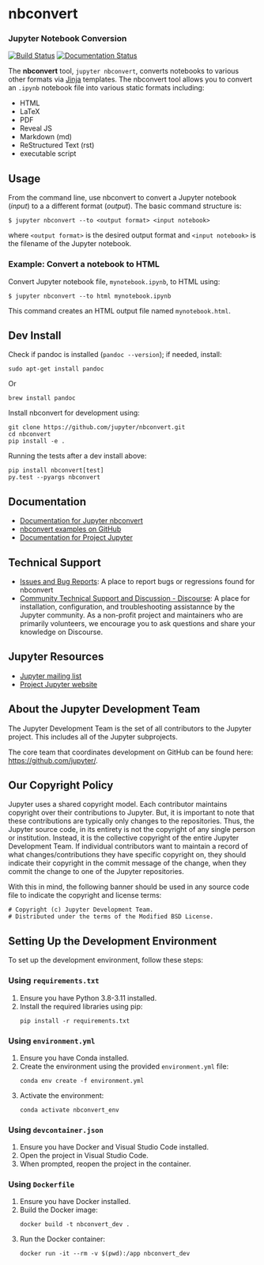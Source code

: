 # nbconvert

### Jupyter Notebook Conversion

[![Build Status](https://github.com/jupyter/nbconvert/actions/workflows/tests.yml/badge.svg?query=branch%3Amain++)](https://github.com/jupyter/nbconvert/actions/workflows/tests.yml/badge.svg?query=branch%3Amain++)
[![Documentation Status](https://readthedocs.org/projects/nbconvert/badge/?version=latest)](https://nbconvert.readthedocs.io/en/latest/?badge=latest)

The **nbconvert** tool, `jupyter nbconvert`, converts notebooks to various other
formats via [Jinja] templates. The nbconvert tool allows you to convert an
`.ipynb` notebook file into various static formats including:

- HTML
- LaTeX
- PDF
- Reveal JS
- Markdown (md)
- ReStructured Text (rst)
- executable script

## Usage

From the command line, use nbconvert to convert a Jupyter notebook (_input_) to a
a different format (_output_). The basic command structure is:

```
$ jupyter nbconvert --to <output format> <input notebook>
```

where `<output format>` is the desired output format and `<input notebook>` is the
filename of the Jupyter notebook.

### Example: Convert a notebook to HTML

Convert Jupyter notebook file, `mynotebook.ipynb`, to HTML using:

```
$ jupyter nbconvert --to html mynotebook.ipynb
```

This command creates an HTML output file named `mynotebook.html`.

## Dev Install

Check if pandoc is installed (`pandoc --version`); if needed, install:

```
sudo apt-get install pandoc
```

Or

```
brew install pandoc
```

Install nbconvert for development using:

```
git clone https://github.com/jupyter/nbconvert.git
cd nbconvert
pip install -e .
```

Running the tests after a dev install above:

```
pip install nbconvert[test]
py.test --pyargs nbconvert
```

## Documentation

- [Documentation for Jupyter nbconvert](https://nbconvert.readthedocs.io/en/latest/)
- [nbconvert examples on GitHub](https://github.com/jupyter/nbconvert-examples)
- [Documentation for Project Jupyter](https://jupyter.readthedocs.io/en/latest/index.html)

## Technical Support

- [Issues and Bug Reports](https://github.com/jupyter/nbconvert/issues): A place to report
  bugs or regressions found for nbconvert
- [Community Technical Support and Discussion - Discourse](https://discourse.jupyter.org/): A place for
  installation, configuration, and troubleshooting assistannce by the Jupyter community.
  As a non-profit project and maintainers who are primarily volunteers, we encourage you
  to ask questions and share your knowledge on Discourse.

## Jupyter Resources

- [Jupyter mailing list](https://groups.google.com/forum/#!forum/jupyter)
- [Project Jupyter website](https://jupyter.org)

## About the Jupyter Development Team

The Jupyter Development Team is the set of all contributors to the Jupyter project.
This includes all of the Jupyter subprojects.

The core team that coordinates development on GitHub can be found here:
https://github.com/jupyter/.

## Our Copyright Policy

Jupyter uses a shared copyright model. Each contributor maintains copyright
over their contributions to Jupyter. But, it is important to note that these
contributions are typically only changes to the repositories. Thus, the Jupyter
source code, in its entirety is not the copyright of any single person or
institution.  Instead, it is the collective copyright of the entire Jupyter
Development Team.  If individual contributors want to maintain a record of what
changes/contributions they have specific copyright on, they should indicate
their copyright in the commit message of the change, when they commit the
change to one of the Jupyter repositories.

With this in mind, the following banner should be used in any source code file
to indicate the copyright and license terms:

```
# Copyright (c) Jupyter Development Team.
# Distributed under the terms of the Modified BSD License.
```

[jinja]: http://jinja.pocoo.org/

## Setting Up the Development Environment

To set up the development environment, follow these steps:

### Using `requirements.txt`

1. Ensure you have Python 3.8-3.11 installed.
2. Install the required libraries using pip:
   ```
   pip install -r requirements.txt
   ```

### Using `environment.yml`

1. Ensure you have Conda installed.
2. Create the environment using the provided `environment.yml` file:
   ```
   conda env create -f environment.yml
   ```
3. Activate the environment:
   ```
   conda activate nbconvert_env
   ```

### Using `devcontainer.json`

1. Ensure you have Docker and Visual Studio Code installed.
2. Open the project in Visual Studio Code.
3. When prompted, reopen the project in the container.

### Using `Dockerfile`

1. Ensure you have Docker installed.
2. Build the Docker image:
   ```
   docker build -t nbconvert_dev .
   ```
3. Run the Docker container:
   ```
   docker run -it --rm -v $(pwd):/app nbconvert_dev
   ```
